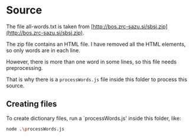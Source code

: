 # Source

The file all-words.txt is taken from  [http://bos.zrc-sazu.si/sbsj.zip](http://bos.zrc-sazu.si/sbsj.zip).

The zip file contains an HTML file. I have removed all the HTML elements, so only words are in each line.

However, there is more than one word in some lines, so this file needs preprocessing.

That is why there is a `processWords.js` file inside this folder to process this source.

## Creating files

To create dictionary files, run a `processWords.js' inside this folder, like:

```bash
node .\processWords.js
```
